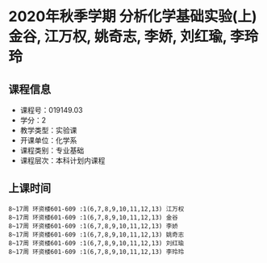 # 2020年秋季学期 分析化学基础实验(上) 金谷, 江万权, 姚奇志, 李娇, 刘红瑜, 李玲玲






## 课程信息

- 课程号：019149.03
- 学分：2
- 教学类型：实验课
- 开课单位：化学系
- 课程类别：专业基础
- 课程层次：本科计划内课程

## 上课时间

```
8~17周 环资楼601-609 :1(6,7,8,9,10,11,12,13) 江万权
8~17周 环资楼601-609 :1(6,7,8,9,10,11,12,13) 金谷
8~17周 环资楼601-609 :1(6,7,8,9,10,11,12,13) 李娇
8~17周 环资楼601-609 :1(6,7,8,9,10,11,12,13) 姚奇志
8~17周 环资楼601-609 :1(6,7,8,9,10,11,12,13) 刘红瑜
8~17周 环资楼601-609 :1(6,7,8,9,10,11,12,13) 李玲玲
```

